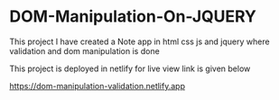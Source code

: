 # DOM-Manipulation-On-JQUERY
This project I have created a Note app in html css  js and jquery where validation and dom manipulation is done

This project is deployed in netlify for live view link is given below

https://dom-manipulation-validation.netlify.app
